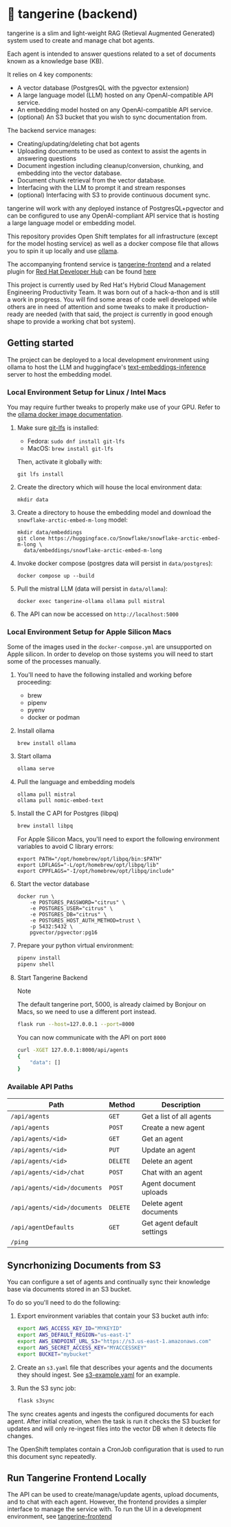 # 🍊 tangerine (backend)

tangerine is a slim and light-weight RAG (Retieval Augmented Generated) system used to create and manage chat bot agents.

Each agent is intended to answer questions related to a set of documents known as a knowledge base (KB).

It relies on 4 key components:

* A vector database (PostgresQL with the pgvector extension)
* A large language model (LLM) hosted on any OpenAI-compatible API service.
* An embedding model hosted on any OpenAI-compatible API service.
* (optional) An S3 bucket that you wish to sync documentation from.

The backend service manages:
* Creating/updating/deleting chat bot agents
* Uploading documents to be used as context to assist the agents in answering questions
* Document ingestion including cleanup/conversion, chunking, and embedding into the vector database.
* Document chunk retrieval from the vector database.
* Interfacing with the LLM to prompt it and stream responses
* (optional) Interfacing with S3 to provide continuous document sync.

tangerine will work with any deployed instance of PostgresQL+pgvector and can be configured to use any OpenAI-compliant API service that is hosting a large language model or embedding model.

This repository provides Open Shift templates for all infrastructure (except for the model hosting service) as well as a docker compose file that allows you to spin it up locally and use [ollama](https://ollama.com/).

The accompanying frontend service is [tangerine-frontend](https://github.com/RedHatInsights/tangerine-frontend) and a related plugin for [Red Hat Developer Hub](https://developers.redhat.com/rhdh/overview) can be found [here](https://github.com/RedHatInsights/backstage-plugin-ai-search-frontend)

This project is currently used by Red Hat's Hybrid Cloud Management Engineering Productivity Team. It was born out of a hack-a-thon and is still a work in progress. You will find some areas of code well developed while others are in need of attention and some tweaks to make it production-ready are needed (with that said, the project *is* currently in good enough shape to provide a working chat bot system).

## Getting started

The project can be deployed to a local development environment using ollama to host the LLM and huggingface's [text-embeddings-inference](https://github.com/huggingface/text-embeddings-inference) server to host the embedding model.


### Local Environment Setup for Linux / Intel Macs

You may require further tweaks to properly make use of your GPU. Refer to the [ollama docker image documentation](https://hub.docker.com/r/ollama/ollama).

1. Make sure [git-lfs](https://git-lfs.com/) is installed:

    * Fedora: `sudo dnf install git-lfs`
    * MacOS: `brew install git-lfs`

    Then, activate it globally with:

    ```text
    git lfs install
    ```

2. Create the directory which will house the local environment data:

    ```text
    mkdir data
    ```

3. Create a directory to house the embedding model and download the `snowflake-arctic-embed-m-long` model:

    ```text
    mkdir data/embeddings
    git clone https://huggingface.co/Snowflake/snowflake-arctic-embed-m-long \
      data/embeddings/snowflake-arctic-embed-m-long
    ```

4. Invoke docker compose (postgres data will persist in `data/postgres`):

    ```text
    docker compose up --build
    ```

5. Pull the mistral LLM (data will persist in `data/ollama`):

    ```text
    docker exec tangerine-ollama ollama pull mistral
    ```

6. The API can now be accessed on `http://localhost:5000`


### Local Environment Setup for Apple Silicon Macs

Some of the images used in the `docker-compose.yml` are unsupported on Apple silicon. In order to develop on those systems you will need to start some of the processes manually.

1. You'll need to have the following installed and working before proceeding:

   * brew
   * pipenv
   * pyenv
   * docker or podman

2. Install ollama

    ```text
    brew install ollama
    ```

2. Start ollama

    ```sh
    ollama serve
    ```

3. Pull the language and embedding models

    ```text
    ollama pull mistral
    ollama pull nomic-embed-text
    ```

4. Install the C API for Postgres (libpq)

    ```sh
    brew install libpq
    ```

    For Apple Silicon Macs, you'll need to export the following environment variables to avoid C library errors:

    ```text
    export PATH="/opt/homebrew/opt/libpq/bin:$PATH"
    export LDFLAGS="-L/opt/homebrew/opt/libpq/lib"
    export CPPFLAGS="-I/opt/homebrew/opt/libpq/include"
    ```

5. Start the vector database

    ```text
    docker run \
        -e POSTGRES_PASSWORD="citrus" \
        -e POSTGRES_USER="citrus" \
        -e POSTGRES_DB="citrus" \
        -e POSTGRES_HOST_AUTH_METHOD=trust \
        -p 5432:5432 \
        pgvector/pgvector:pg16
    ```

6. Prepare your python virtual environment:

   ```sh
   pipenv install
   pipenv shell
   ```

7. Start Tangerine Backend

    > [!NOTE]
    > The default tangerine port, 5000, is already claimed by Bonjour on Macs, so we need to use a different port instead.

    ```sh
    flask run --host=127.0.0.1 --port=8000
    ```

   You can now communicate with the API on port `8000`

   ```sh
   curl -XGET 127.0.0.1:8000/api/agents
   {
       "data": []
   }
   ```

### Available API Paths

| Path                               | Method   | Description                |
| ---------------------------------- | -------- | -------------------------- |
| `/api/agents`                      | `GET`    | Get a list of all agents   |
| `/api/agents`                      | `POST`   | Create a new agent         |
| `/api/agents/<id>`                 | `GET`    | Get an agent               |
| `/api/agents/<id>`                 | `PUT`    | Update an agent            |
| `/api/agents/<id>`                 | `DELETE` | Delete an agent            |
| `/api/agents/<id>/chat`            | `POST`   | Chat with an agent         |
| `/api/agents/<id>/documents`       | `POST`   | Agent document uploads     |
| `/api/agents/<id>/documents`       | `DELETE` | Delete agent documents     |
| `/api/agentDefaults`               | `GET`    | Get agent default settings |
| `/ping`

## Syncrhonizing Documents from S3

You can configure a set of agents and continually sync their knowledge base via documents stored in an S3 bucket.

To do so you'll need to do the following:

1. Export environment variables that contain your S3 bucket auth info:

   ```sh
   export AWS_ACCESS_KEY_ID="MYKEYID"
   export AWS_DEFAULT_REGION="us-east-1"
   export AWS_ENDPOINT_URL_S3="https://s3.us-east-1.amazonaws.com"
   export AWS_SECRET_ACCESS_KEY="MYACCESSKEY"
   export BUCKET="mybucket"
   ```

2. Create an `s3.yaml` file that describes your agents and the documents they should ingest. See [s3-example.yaml](s3-example.yaml) for an example.

3. Run the S3 sync job:

    ```sh
    flask s3sync
    ```

The sync creates agents and ingests the configured documents for each agent. After initial creation, when the task is run it checks the S3 bucket for updates and will only re-ingest files into the vector DB when it detects file changes.

The OpenShift templates contain a CronJob configuration that is used to run this document sync repeatedly.

## Run Tangerine Frontend Locally

The API can be used to create/manage/update agents, upload documents, and to chat with each agent. However, the frontend provides a simpler interface to manage the service with. To run the UI in a development environment, see [tangerine-frontend](https://github.com/RedHatInsights/tangerine-frontend)
